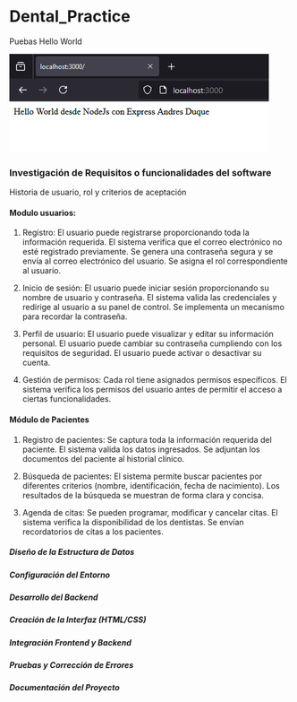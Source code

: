 # Dental_Practice
 
Puebas Hello World

![alt text](image.png)


### Investigación de Requisitos o funcionalidades del software

Historia de usuario, rol y criterios de aceptación 

#### Modulo usuarios:

1. Registro:
El usuario puede registrarse proporcionando toda la información requerida.
El sistema verifica que el correo electrónico no esté registrado previamente.
Se genera una contraseña segura y se envía al correo electrónico del usuario.
Se asigna el rol correspondiente al usuario.

2. Inicio de sesión:
El usuario puede iniciar sesión proporcionando su nombre de usuario y contraseña.
El sistema valida las credenciales y redirige al usuario a su panel de control.
Se implementa un mecanismo para recordar la contraseña.

3. Perfil de usuario:
El usuario puede visualizar y editar su información personal.
El usuario puede cambiar su contraseña cumpliendo con los requisitos de seguridad.
El usuario puede activar o desactivar su cuenta.

4. Gestión de permisos:
Cada rol tiene asignados permisos específicos.
El sistema verifica los permisos del usuario antes de permitir el acceso a ciertas funcionalidades.

#### Módulo de Pacientes

1. Registro de pacientes:
Se captura toda la información requerida del paciente.
El sistema valida los datos ingresados.
Se adjuntan los documentos del paciente al historial clínico.

2. Búsqueda de pacientes:
El sistema permite buscar pacientes por diferentes criterios (nombre, identificación, fecha de nacimiento).
Los resultados de la búsqueda se muestran de forma clara y concisa.

3. Agenda de citas:
Se pueden programar, modificar y cancelar citas.
El sistema verifica la disponibilidad de los dentistas.
Se envían recordatorios de citas a los pacientes.




##### Diseño de la Estructura de Datos

##### Configuración del Entorno

##### Desarrollo del Backend

##### Creación de la Interfaz (HTML/CSS)

##### Integración Frontend y Backend

##### Pruebas y Corrección de Errores

##### Documentación del Proyecto


